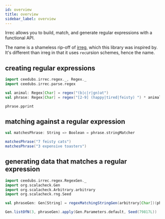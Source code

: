 ```yaml
---
id: overview
title: overview
sidebar_label: overview
---
```


Irrec allows you to build, match, and generate regular expressions with a functional API.

The name is a shameless rip-off of [irreg](https://github.com/non/irreg), which this library was inspired by. It's different than irreg in that it uses `rec`ursion schemes, hence the name.

## creating regular expressions

```scala mdoc:silent
import ceedubs.irrec.regex._, Regex._
import ceedubs.irrec.parse.regex

val animal: Regex[Char] = regex("(b|c|r|gn)at")
val phrase: Regex[Char] = regex("[2-9] (happy|tired|feisty) ") * animal * lit('s')
```

```scala mdoc
phrase.pprint
```

## matching against a regular expression

```scala mdoc:silent
val matchesPhrase: String => Boolean = phrase.stringMatcher
```

```scala mdoc
matchesPhrase("7 feisty cats")
matchesPhrase("3 expensive toasters")
```

## generating data that matches a regular expression

```scala mdoc:silent
import ceedubs.irrec.regex.RegexGen._
import org.scalacheck.Gen
import org.scalacheck.Arbitrary.arbitrary
import org.scalacheck.rng.Seed

val phraseGen: Gen[String] = regexMatchingStringGen(arbitrary[Char])(phrase)
```

```scala mdoc
Gen.listOfN(3, phraseGen).apply(Gen.Parameters.default, Seed(79817L))
```
